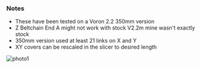  ### Notes
 * These have been tested on a Voron 2.2 350mm version
 * Z Beltchain End A might not work with stock V2.2m mine wasn't exactly stock
 * 350mm version used at least 21 links on X and Y
 * XY covers can be rescaled in the slicer to desired length


![photo1](beltchain_remake_1.jpg)
